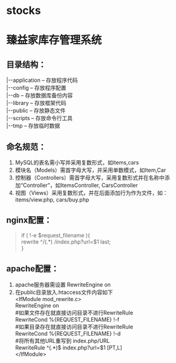 # stocks
臻益家库存管理系统  
==================

目录结构：
----------  
|--application – 存放程序代码  
|--config – 存放程序配置  
|--db – 存放数据库备份内容  
|--library – 存放框架代码  
|--public – 存放静态文件   
|--scripts – 存放命令行工具  
|--tmp – 存放临时数据   

命名规范：
---------  
1. MySQL的表名需小写并采用复数形式，如items,cars  
2. 模块名（Models）需首字母大写，并采用单数模式，如Item,Car  
3. 控制器（Controllers）需首字母大写，采用复数形式并在名称中添加“Controller”，如ItemsController, CarsController  
4. 视图（Views）采用复数形式，并在后面添加行为作为文件，如：items/view.php, cars/buy.php

nginx配置：
----------  
>if ( !-e $request_filename ){  
>rewrite ^/(.*)   /index.php?url=$1 last;  
>}

apache配置：
-----------  
1. apache服务器需设置 RewriteEngine on  
2. 在public目录放入.htaccess文件内容如下  
	\<IfModule mod_rewrite.c>  
	   RewriteEngine on  
	   #如果文件存在就直接访问目录不进行RewriteRule  
	   RewriteCond %{REQUEST_FILENAME} !-f  
	   #如果目录存在就直接访问目录不进行RewriteRule  
	   RewriteCond %{REQUEST_FILENAME} !-d  
	   #将所有其他URL重写到 index.php/URL  
	   RewriteRule ^(.*)$ index.php?url=$1 [PT,L]  
	\</IfModule>  
